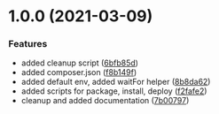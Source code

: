 # 1.0.0 (2021-03-09)


### Features

* added cleanup script ([6bfb85d](https://github.com/ambimax/magento2-deployscripts/commit/6bfb85df3d54cb3cccbda7931b9ae844a08e38de))
* added composer.json ([f8b149f](https://github.com/ambimax/magento2-deployscripts/commit/f8b149ffc4fb77e0d344b084dcc4ee20d88340e7))
* added default env, added waitFor helper ([8b8da62](https://github.com/ambimax/magento2-deployscripts/commit/8b8da628e2ce44a99a44420a9c5fe1257b8b9845))
* added scripts for package, install, deploy ([f2fafe2](https://github.com/ambimax/magento2-deployscripts/commit/f2fafe24ad88539e203247a7ac931cf153df0200))
* cleanup and added documentation ([7b00797](https://github.com/ambimax/magento2-deployscripts/commit/7b007978cbef5bd242cfddf21eba92ac98892499))
